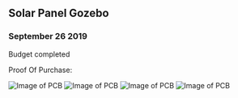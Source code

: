 Solar Panel Gozebo
-------------------
### September 26 2019
Budget completed 

Proof Of Purchase:

![Image of PCB](https://thesweeterman.github.io/TBD/Purchase.PNG)
![Image of PCB](https://thesweeterman.github.io/TBD/BreadB.PNG)
![Image of PCB](https://thesweeterman.github.io/TBD/Sch.PNG)
![Image of PCB](https://thesweeterman.github.io/TBD/Purchase.PNG)
